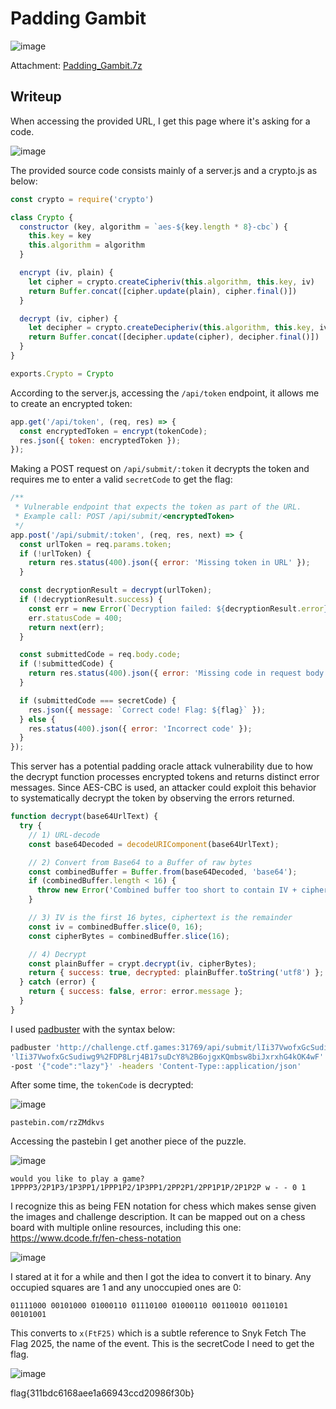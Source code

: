 # Padding Gambit
![image](https://github.com/user-attachments/assets/1b079028-ef9f-4b0c-a571-5a34ec403851)

Attachment: [Padding_Gambit.7z](https://github.com/LazyTitan33/CTF-Writeups/raw/64fef7c6d09e2b125412107c9db92832f999f515/SnykCon2025/attachments/Padding_Gambit.7z)

## Writeup

When accessing the provided URL, I get this page where it's asking for a code.  

![image](https://github.com/user-attachments/assets/74fc4547-f142-453e-85d3-c236e252cdec)

The provided source code consists mainly of a server.js and a crypto.js as below:  

```javascript
const crypto = require('crypto')

class Crypto {
  constructor (key, algorithm = `aes-${key.length * 8}-cbc`) {
    this.key = key
    this.algorithm = algorithm
  }

  encrypt (iv, plain) {
    let cipher = crypto.createCipheriv(this.algorithm, this.key, iv)
    return Buffer.concat([cipher.update(plain), cipher.final()])
  }

  decrypt (iv, cipher) {
    let decipher = crypto.createDecipheriv(this.algorithm, this.key, iv)
    return Buffer.concat([decipher.update(cipher), decipher.final()])
  }
}

exports.Crypto = Crypto
```

According to the server.js, accessing the `/api/token` endpoint, it allows me to create an encrypted token:  

```javascript
app.get('/api/token', (req, res) => {
  const encryptedToken = encrypt(tokenCode);
  res.json({ token: encryptedToken });
});
```

Making a POST request on `/api/submit/:token` it decrypts the token and requires me to enter a valid `secretCode` to get the flag:  

```javascript
/**
 * Vulnerable endpoint that expects the token as part of the URL.
 * Example call: POST /api/submit/<encryptedToken>
 */
app.post('/api/submit/:token', (req, res, next) => {
  const urlToken = req.params.token;
  if (!urlToken) {
    return res.status(400).json({ error: 'Missing token in URL' });
  }

  const decryptionResult = decrypt(urlToken);
  if (!decryptionResult.success) {
    const err = new Error(`Decryption failed: ${decryptionResult.error}`);
    err.statusCode = 400;
    return next(err);
  }

  const submittedCode = req.body.code;
  if (!submittedCode) {
    return res.status(400).json({ error: 'Missing code in request body' });
  }

  if (submittedCode === secretCode) {
    res.json({ message: `Correct code! Flag: ${flag}` });
  } else {
    res.status(400).json({ error: 'Incorrect code' });
  }
});
```
This server has a potential padding oracle attack vulnerability due to how the decrypt function processes encrypted tokens and returns distinct error messages. Since AES-CBC is used, an attacker could exploit this behavior to systematically decrypt the token by observing the errors returned.

```javascript
function decrypt(base64UrlText) {
  try {
    // 1) URL-decode
    const base64Decoded = decodeURIComponent(base64UrlText);

    // 2) Convert from Base64 to a Buffer of raw bytes
    const combinedBuffer = Buffer.from(base64Decoded, 'base64');
    if (combinedBuffer.length < 16) {
      throw new Error('Combined buffer too short to contain IV + ciphertext');
    }

    // 3) IV is the first 16 bytes, ciphertext is the remainder
    const iv = combinedBuffer.slice(0, 16);
    const cipherBytes = combinedBuffer.slice(16);

    // 4) Decrypt
    const plainBuffer = crypt.decrypt(iv, cipherBytes);
    return { success: true, decrypted: plainBuffer.toString('utf8') };
  } catch (error) {
    return { success: false, error: error.message };
  }
}
```

I used [padbuster](https://www.kali.org/tools/padbuster/) with the syntax below:  

```bash
padbuster 'http://challenge.ctf.games:31769/api/submit/lIi37VwofxGcSudiwg9%2FDP8Lrj4B17suDcY8%2B6ojgxKQmbsw8biJxrxhG4kOK4wF' \
'lIi37VwofxGcSudiwg9%2FDP8Lrj4B17suDcY8%2B6ojgxKQmbsw8biJxrxhG4kOK4wF' 16 -encoding 0 -proxy '127.0.0.1:8080' \
-post '{"code":"lazy"}' -headers 'Content-Type::application/json'
```
After some time, the `tokenCode` is decrypted:  

![image](https://github.com/user-attachments/assets/1491ac1e-8369-41eb-9516-4891c3488368)

```
pastebin.com/rzZMdkvs
```

Accessing the pastebin I get another piece of the puzzle.  

![image](https://github.com/user-attachments/assets/b9c4e737-0f5c-4530-b589-293819d12a31)

```
would you like to play a game? 1PPPP3/2P1P3/1P3PP1/1PPP1P2/1P3PP1/2PP2P1/2PP1P1P/2P1P2P w - - 0 1
```

I recognize this as being FEN notation for chess which makes sense given the images and challenge description. It can be mapped out on a chess board with multiple online resources, including this one: https://www.dcode.fr/fen-chess-notation

![image](https://github.com/user-attachments/assets/cb3e896b-494c-4359-bdce-fb08b8270115)

I stared at it for a while and then I got the idea to convert it to binary. Any occupied squares are 1 and any unoccupied ones are 0:

```
01111000 00101000 01000110 01110100 01000110 00110010 00110101 00101001
```
This converts to `x(FtF25)` which is a subtle reference to Snyk Fetch The Flag 2025, the name of the event. This is the secretCode I need to get the flag.

![image](https://github.com/user-attachments/assets/a91d32fe-90e3-42ce-b9c8-ec7fb7f82a62)


flag{311bdc6168aee1a66943ccd20986f30b}

